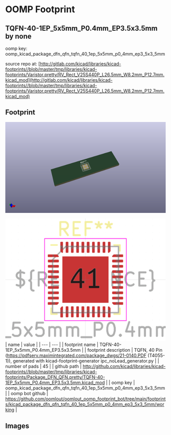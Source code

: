 # OOMP Footprint  
## TQFN-40-1EP_5x5mm_P0.4mm_EP3.5x3.5mm  by none  
  
oomp key: oomp_kicad_package_dfn_qfn_tqfn_40_1ep_5x5mm_p0_4mm_ep3_5x3_5mm  
  
source repo at: [http://gitlab.com/kicad/libraries/kicad-footprints//blob/master/tmp/libraries/kicad-footprints/Varistor.pretty/RV_Rect_V25S440P_L26.5mm_W8.2mm_P12.7mm.kicad_mod](http://gitlab.com/kicad/libraries/kicad-footprints//blob/master/tmp/libraries/kicad-footprints/Varistor.pretty/RV_Rect_V25S440P_L26.5mm_W8.2mm_P12.7mm.kicad_mod)  
## Footprint  
  
[![working_kicad_pcb_3d.png](working_kicad_pcb_3d_600.png)](working_kicad_pcb_3d.png)  
  
[![working.png](working_600.png)](working.png)  
| name | value | 
| --- | --- | 
| footprint name | TQFN-40-1EP_5x5mm_P0.4mm_EP3.5x3.5mm | 
| footprint description | TQFN, 40 Pin (https://pdfserv.maximintegrated.com/package_dwgs/21-0140.PDF (T4055-1)), generated with kicad-footprint-generator ipc_noLead_generator.py | 
| number of pads | 45 | 
| github path | http://github.com/kicad/libraries/kicad-footprints//blob/master/tmp/libraries/kicad-footprints/Package_DFN_QFN.pretty/TQFN-40-1EP_5x5mm_P0.4mm_EP3.5x3.5mm.kicad_mod | 
| oomp key | oomp_kicad_package_dfn_qfn_tqfn_40_1ep_5x5mm_p0_4mm_ep3_5x3_5mm | 
| oomp bot github | https://github.com/oomlout/oomlout_oomp_footprint_bot/tree/main/footprints/kicad_package_dfn_qfn_tqfn_40_1ep_5x5mm_p0_4mm_ep3_5x3_5mm/working | 
## Images  
